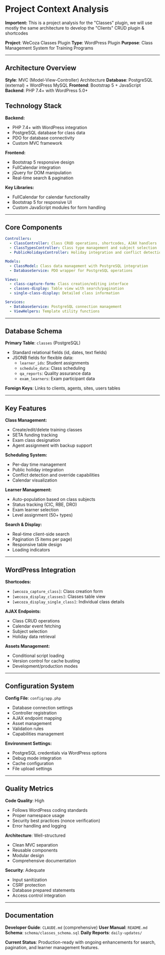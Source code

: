 # Project Context Analysis

**Importent:** 
This is a project analysis for the "Classes" plugin, we will use mostly the same architecture to develop the "Clients" CRUD plugin & shortcodes

**Project**: WeCoza Classes Plugin
**Type**: WordPress Plugin
**Purpose**: Class Management System for Training Programs

---

## Architecture Overview

**Style**: MVC (Model-View-Controller) Architecture
**Database**: PostgreSQL (external) + WordPress MySQL
**Frontend**: Bootstrap 5 + JavaScript
**Backend**: PHP 7.4+ with WordPress 5.0+

## Technology Stack

**Backend:**
- PHP 7.4+ with WordPress integration
- PostgreSQL database for class data
- PDO for database connectivity
- Custom MVC framework

**Frontend:**
- Bootstrap 5 responsive design
- FullCalendar integration
- jQuery for DOM manipulation
- Real-time search & pagination

**Key Libraries:**
- FullCalendar for calendar functionality
- Bootstrap 5 for responsive UI
- Custom JavaScript modules for form handling

---

## Core Components

```yaml
Controllers:
  - ClassController: Class CRUD operations, shortcodes, AJAX handlers
  - ClassTypesController: Class type management and subject selection
  - PublicHolidaysController: Holiday integration and conflict detection

Models:
  - ClassModel: Class data management with PostgreSQL integration
  - DatabaseService: PDO wrapper for PostgreSQL operations

Views:
  - class-capture-form: Class creation/editing interface
  - classes-display: Table view with search/pagination
  - single-class-display: Detailed class information

Services:
  - DatabaseService: PostgreSQL connection management
  - ViewHelpers: Template utility functions
```

---

## Database Schema

**Primary Table**: `classes` (PostgreSQL)
- Standard relational fields (id, dates, text fields)
- JSONB fields for flexible data:
  - `learner_ids`: Student assignments
  - `schedule_data`: Class scheduling
  - `qa_reports`: Quality assurance data
  - `exam_learners`: Exam participant data

**Foreign Keys**: Links to clients, agents, sites, users tables

---

## Key Features

**Class Management:**
- Create/edit/delete training classes
- SETA funding tracking
- Exam class designation
- Agent assignment with backup support

**Scheduling System:**
- Per-day time management
- Public holiday integration
- Conflict detection and override capabilities
- Calendar visualization

**Learner Management:**
- Auto-population based on class subjects
- Status tracking (CIC, RBE, DRO)
- Exam learner selection
- Level assignment (50+ types)

**Search & Display:**
- Real-time client-side search
- Pagination (5 items per page)
- Responsive table design
- Loading indicators

---

## WordPress Integration

**Shortcodes:**
- `[wecoza_capture_class]`: Class creation form
- `[wecoza_display_classes]`: Classes table view
- `[wecoza_display_single_class]`: Individual class details

**AJAX Endpoints:**
- Class CRUD operations
- Calendar event fetching
- Subject selection
- Holiday data retrieval

**Assets Management:**
- Conditional script loading
- Version control for cache busting
- Development/production modes

---

## Configuration System

**Config File**: `config/app.php`
- Database connection settings
- Controller registration
- AJAX endpoint mapping
- Asset management
- Validation rules
- Capabilities management

**Environment Settings:**
- PostgreSQL credentials via WordPress options
- Debug mode integration
- Cache configuration
- File upload settings

---

## Quality Metrics

**Code Quality**: High
- Follows WordPress coding standards
- Proper namespace usage
- Security best practices (nonce verification)
- Error handling and logging

**Architecture**: Well-structured
- Clean MVC separation
- Reusable components
- Modular design
- Comprehensive documentation

**Security**: Adequate
- Input sanitization
- CSRF protection
- Database prepared statements
- Access control integration

---

## Documentation

**Developer Guide**: `CLAUDE.md` (comprehensive)
**User Manual**: `README.md`
**Schema**: `schema/classes_schema.sql`
**Daily Reports**: `daily-updates/`

**Current Status**: Production-ready with ongoing enhancements for search, pagination, and learner management features.